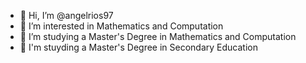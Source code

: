 - 👋 Hi, I’m @angelrios97
- 👀 I’m interested in Mathematics and Computation
- 🌱 I’m studying a Master's Degree in Mathematics and Computation
- 🌱 I'm stuyding a Master's Degree in Secondary Education
